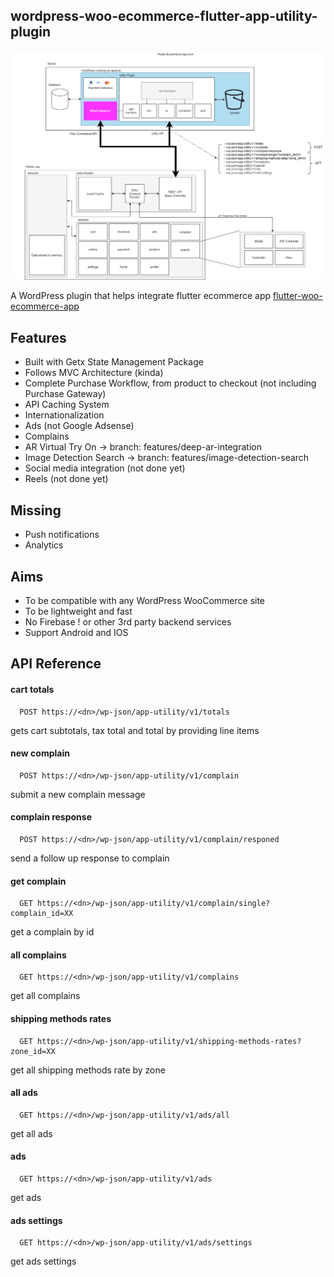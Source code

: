 ## wordpress-woo-ecommerce-flutter-app-utility-plugin


![alt text](https://github.com/Anas-mo101/wordpress-woo-ecommerce-flutter-app-utility-plugin/blob/main/screenshots/app_arch.png?raw=true)

A WordPress plugin that helps integrate flutter ecommerce app [flutter-woo-ecommerce-app](https://github.com/Anas-mo101/flutter-woo-ecommerce-app) 


## Features
- Built with Getx State Management Package
- Follows MVC Architecture (kinda)
- Complete Purchase Workflow, from product to checkout (not including Purchase Gateway)
- API Caching System
- Internationalization
- Ads (not Google Adsense)
- Complains
- AR Virtual Try On -> branch: features/deep-ar-integration
- Image Detection Search -> branch: features/image-detection-search
- Social media integration (not done yet)
- Reels (not done yet)


## Missing
- Push notifications
- Analytics


## Aims
- To be compatible with any WordPress WooCommerce site
- To be lightweight and fast
- No Firebase ! or other 3rd party backend services
- Support Android and IOS

## API Reference

#### cart totals

```http
  POST https://<dn>/wp-json/app-utility/v1/totals
```
gets cart subtotals, tax total and total by providing line items


#### new complain

```http
  POST https://<dn>/wp-json/app-utility/v1/complain
```

submit a new complain message

#### complain response

```http
  POST https://<dn>/wp-json/app-utility/v1/complain/responed
```

send a follow up response to complain

#### get complain

```http
  GET https://<dn>/wp-json/app-utility/v1/complain/single?complain_id=XX
```

get a complain by id

#### all complains

```http
  GET https://<dn>/wp-json/app-utility/v1/complains
```

get all complains

#### shipping methods rates

```http
  GET https://<dn>/wp-json/app-utility/v1/shipping-methods-rates?zone_id=XX
```

get all shipping methods rate by zone

#### all ads

```http
  GET https://<dn>/wp-json/app-utility/v1/ads/all
```

get all ads

#### ads

```http
  GET https://<dn>/wp-json/app-utility/v1/ads
```

get ads

#### ads settings

```http
  GET https://<dn>/wp-json/app-utility/v1/ads/settings
```

get ads settings
